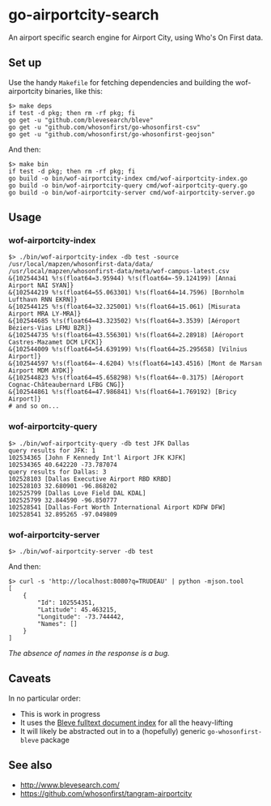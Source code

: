 # go-airportcity-search

An airport specific search engine for Airport City, using Who's On First data.

## Set up

Use the handy `Makefile` for fetching dependencies and building the wof-airportcity binaries, like this:

```
$> make deps
if test -d pkg; then rm -rf pkg; fi
go get -u "github.com/blevesearch/bleve"
go get -u "github.com/whosonfirst/go-whosonfirst-csv"
go get -u "github.com/whosonfirst/go-whosonfirst-geojson"
```

And then:

```
$> make bin
if test -d pkg; then rm -rf pkg; fi
go build -o bin/wof-airportcity-index cmd/wof-airportcity-index.go
go build -o bin/wof-airportcity-query cmd/wof-airportcity-query.go
go build -o bin/wof-airportcity-server cmd/wof-airportcity-server.go
```

## Usage

### wof-airportcity-index

```
$> ./bin/wof-airportcity-index -db test -source /usr/local/mapzen/whosonfirst-data/data/ /usr/local/mapzen/whosonfirst-data/meta/wof-campus-latest.csv
&{102544341 %!s(float64=3.95944) %!s(float64=-59.124199) [Annai Airport NAI SYAN]}
&{102544219 %!s(float64=55.063301) %!s(float64=14.7596) [Bornholm Lufthavn RNN EKRN]}
&{102544125 %!s(float64=32.325001) %!s(float64=15.061) [Misurata Airport MRA LY-MRA]}
&{102544685 %!s(float64=43.323502) %!s(float64=3.3539) [Aéroport Béziers-Vias LFMU BZR]}
&{102544735 %!s(float64=43.556301) %!s(float64=2.28918) [Aéroport Castres-Mazamet DCM LFCK]}
&{102544009 %!s(float64=54.639199) %!s(float64=25.295658) [Vilnius Airport]}
&{102544597 %!s(float64=-4.6204) %!s(float64=143.4516) [Mont de Marsan Airport MDM AYDK]}
&{102544823 %!s(float64=45.658298) %!s(float64=-0.3175) [Aéroport Cognac-Châteaubernard LFBG CNG]}
&{102544861 %!s(float64=47.986841) %!s(float64=1.769192) [Bricy Airport]}
# and so on...
```

### wof-airportcity-query

```
$> ./bin/wof-airportcity-query -db test JFK Dallas
query results for JFK: 1
102534365 [John F Kennedy Int'l Airport JFK KJFK]
102534365 40.642220 -73.787074 
query results for Dallas: 3
102528103 [Dallas Executive Airport RBD KRBD]
102528103 32.680901 -96.868202 
102525799 [Dallas Love Field DAL KDAL]
102525799 32.844590 -96.850777 
102528541 [Dallas-Fort Worth International Airport KDFW DFW]
102528541 32.895265 -97.049809 
```

### wof-airportcity-server

```
$> ./bin/wof-airportcity-server -db test
```

And then:

```
$> curl -s 'http://localhost:8080?q=TRUDEAU' | python -mjson.tool
[
    {
        "Id": 102554351,
        "Latitude": 45.463215,
        "Longitude": -73.744442,
        "Names": []
    }
]
```

_The absence of names in the response is a bug._

## Caveats

In no particular order:

* This is work in progress
* It uses the [Bleve fulltext document index](http://www.blevesearch.com/) for all the heavy-lifting
* It will likely be abstracted out in to a (hopefully) generic `go-whosonfirst-bleve` package

## See also

* http://www.blevesearch.com/
* https://github.com/whosonfirst/tangram-airportcity
